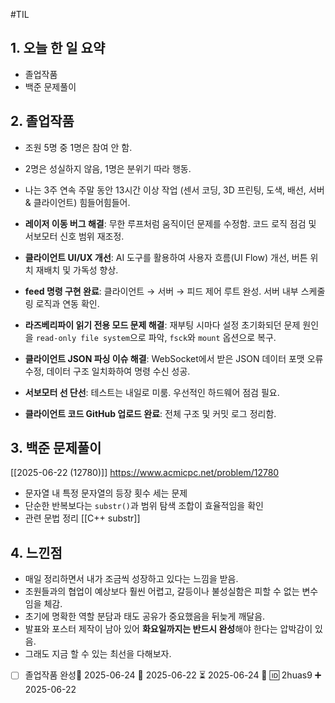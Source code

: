#TIL 
## 1. 오늘 한 일 요약
- 졸업작품
- 백준 문제풀이

## 2. 졸업작품

- 조원 5명 중 1명은 참여 안 함.
- 2명은 성실하지 않음, 1명은 분위기 따라 행동.
- 나는 3주 연속 주말 동안 13시간 이상 작업 (센서 코딩, 3D 프린팅, 도색, 배선, 서버 & 클라이언트)
힘들어힘들어.

- **레이저 이동 버그 해결**: 무한 루프처럼 움직이던 문제를 수정함. 코드 로직 점검 및 서보모터 신호 범위 재조정.
- **클라이언트 UI/UX 개선**: AI 도구를 활용하여 사용자 흐름(UI Flow) 개선, 버튼 위치 재배치 및 가독성 향상.
- **feed 명령 구현 완료**: 클라이언트 → 서버 → 피드 제어 루트 완성. 서버 내부 스케줄링 로직과 연동 확인.
- **라즈베리파이 읽기 전용 모드 문제 해결**: 재부팅 시마다 설정 초기화되던 문제 원인을 `read-only file system`으로 파악, `fsck`와 `mount` 옵션으로 복구.
- **클라이언트 JSON 파싱 이슈 해결**: WebSocket에서 받은 JSON 데이터 포맷 오류 수정, 데이터 구조 일치화하여 명령 수신 성공.
- **서보모터 선 단선**: 테스트는 내일로 미룸. 우선적인 하드웨어 점검 필요.
- **클라이언트 코드 GitHub 업로드 완료**: 전체 구조 및 커밋 로그 정리함.

## 3. 백준 문제풀이

[[2025-06-22 (12780)]]
https://www.acmicpc.net/problem/12780

- 문자열 내 특정 문자열의 등장 횟수 세는 문제
- 단순한 반복보다는 `substr()`과 범위 탐색 조합이 효율적임을 확인
- 관련 문법 정리
	[[C++ substr]] 

## 4. 느낀점
- 매일 정리하면서 내가 조금씩 성장하고 있다는 느낌을 받음.
- 조원들과의 협업이 예상보다 훨씬 어렵고, 갈등이나 불성실함은 피할 수 없는 변수임을 체감.
- 초기에 명확한 역할 분담과 태도 공유가 중요했음을 뒤늦게 깨달음.
- 발표와 포스터 제작이 남아 있어 **화요일까지는 반드시 완성**해야 한다는 압박감이 있음.
- 그래도 지금 할 수 있는 최선을 다해보자.

- [ ] 졸업작품 완성📅 2025-06-24 🛫 2025-06-22 ⏳ 2025-06-24 🔺 🆔 2huas9 ➕ 2025-06-22
